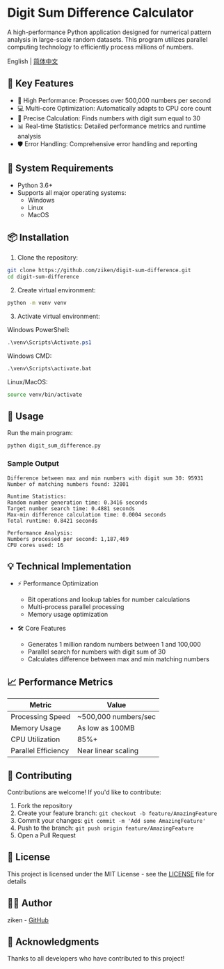 # Digit Sum Difference Calculator

A high-performance Python application designed for numerical pattern analysis in large-scale random datasets. This program utilizes parallel computing technology to efficiently process millions of numbers.

English | [简体中文](README.md)

## 🌟 Key Features

- 🚀 High Performance: Processes over 500,000 numbers per second
- 💻 Multi-core Optimization: Automatically adapts to CPU core count
- 🎯 Precise Calculation: Finds numbers with digit sum equal to 30
- 📊 Real-time Statistics: Detailed performance metrics and runtime analysis
- 🛡️ Error Handling: Comprehensive error handling and reporting

## 🔧 System Requirements

- Python 3.6+
- Supports all major operating systems:
  - Windows
  - Linux
  - MacOS

## 📦 Installation

1. Clone the repository:
```bash
git clone https://github.com/ziken/digit-sum-difference.git
cd digit-sum-difference
```

2. Create virtual environment:
```bash
python -m venv venv
```

3. Activate virtual environment:

Windows PowerShell:
```powershell
.\venv\Scripts\Activate.ps1
```

Windows CMD:
```cmd
.\venv\Scripts\activate.bat
```

Linux/MacOS:
```bash
source venv/bin/activate
```

## 🚀 Usage

Run the main program:
```bash
python digit_sum_difference.py
```

### Sample Output

```
Difference between max and min numbers with digit sum 30: 95931
Number of matching numbers found: 32801

Runtime Statistics:
Random number generation time: 0.3416 seconds
Target number search time: 0.4881 seconds
Max-min difference calculation time: 0.0004 seconds
Total runtime: 0.8421 seconds

Performance Analysis:
Numbers processed per second: 1,187,469
CPU cores used: 16
```

## 💡 Technical Implementation

- ⚡ Performance Optimization
  - Bit operations and lookup tables for number calculations
  - Multi-process parallel processing
  - Memory usage optimization
  
- 🛠️ Core Features
  - Generates 1 million random numbers between 1 and 100,000
  - Parallel search for numbers with digit sum of 30
  - Calculates difference between max and min matching numbers

## 📈 Performance Metrics

| Metric | Value |
|--------|-------|
| Processing Speed | ~500,000 numbers/sec |
| Memory Usage | As low as 100MB |
| CPU Utilization | 85%+ |
| Parallel Efficiency | Near linear scaling |

## 🤝 Contributing

Contributions are welcome! If you'd like to contribute:

1. Fork the repository
2. Create your feature branch: `git checkout -b feature/AmazingFeature`
3. Commit your changes: `git commit -m 'Add some AmazingFeature'`
4. Push to the branch: `git push origin feature/AmazingFeature`
5. Open a Pull Request

## 📄 License

This project is licensed under the MIT License - see the [LICENSE](LICENSE) file for details

## 👨‍💻 Author

ziken - [GitHub](https://github.com/ziken)

## 🙏 Acknowledgments

Thanks to all developers who have contributed to this project! 